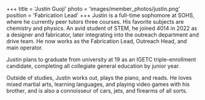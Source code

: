 +++
title = 'Justin Guoji'
photo = 'images/member_photos/justin.png'
position = 'Fabrication Lead'
+++
Justin is a full-time sophomore at SOHS, where he currently peer tutors three courses. His favorite subjects are chemistry and physics. An avid student of STEM, he joined 4014 in 2022 as a designer and fabricator, later integrating into the outreach department and drive team. He now works as the Fabrication Lead, Outreach Head, and main operator.

Justin plans to graduate from university at 19 as an IGETC triple-enrollment candidate, completing all collegiate general education by junior year.

Outside of studies, Justin works out, plays the piano, and reads. He loves mixed martial arts, learning languages, and playing video games with his brother, and is also a connoisseur of cars, jets, and firearms of all sorts.
